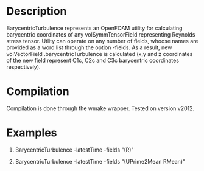 # Description
BarycentricTurbulence represents an OpenFOAM utility for calculating barycentric coordinates of any volSymmTensorField representing Reynolds stress tensor. Utlity can
operate on any number of fields, whoose names are provided as a word list through the option -fields. As a result, new volVectorField <fieldName>.barycentricTurbulence is calculated (x,y and z coordinates of the new field represent C1c, C2c and C3c barycentric coordinates respectively). 
  
# Compilation
Compilation is done through the wmake wrapper. Tested on version v2012.
# Examples
1) BarycentricTurbulence -latestTime -fields "(R)"
  
2) BarycentricTurbulence -latestTime -fields "(UPrime2Mean RMean)"
